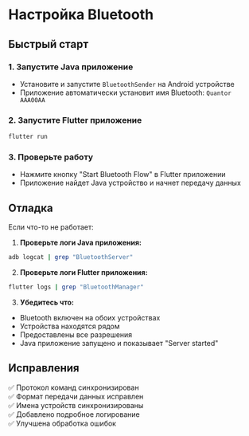 # Настройка Bluetooth

## Быстрый старт

### 1. Запустите Java приложение
- Установите и запустите `BluetoothSender` на Android устройстве
- Приложение автоматически установит имя Bluetooth: `Quantor AAA00AA`

### 2. Запустите Flutter приложение
```bash
flutter run
```

### 3. Проверьте работу
- Нажмите кнопку "Start Bluetooth Flow" в Flutter приложении
- Приложение найдет Java устройство и начнет передачу данных

## Отладка

Если что-то не работает:

1. **Проверьте логи Java приложения:**
```bash
adb logcat | grep "BluetoothServer"
```

2. **Проверьте логи Flutter приложения:**
```bash
flutter logs | grep "BluetoothManager"
```

3. **Убедитесь что:**
- Bluetooth включен на обоих устройствах
- Устройства находятся рядом
- Предоставлены все разрешения
- Java приложение запущено и показывает "Server started"

## Исправления

✅ Протокол команд синхронизирован  
✅ Формат передачи данных исправлен  
✅ Имена устройств синхронизированы  
✅ Добавлено подробное логирование  
✅ Улучшена обработка ошибок 